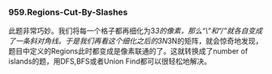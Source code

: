 ### 959.Regions-Cut-By-Slashes

此题非常巧妙。我们将每一个格子都再细化为3*3的像素，那么“\”和“/”就各自变成了一条斜对角线。于是我们再看这个细化之后的3N*3N的矩阵，就会惊奇地发现，题目中定义的Regions此时都变成是像素联通的了。这就转换成了number of islands的题，用DFS,BFS或者Union Find都可以很轻松地解决。
